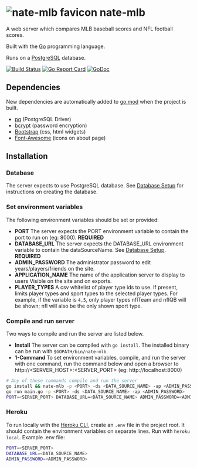 # ![nate-mlb favicon](static/favicon.ico) nate-mlb
A web server which compares MLB baseball scores and NFL football scores.

Built with the [Go](https://github.com/golang/go) programming language.

Runs on a [PostgreSQL](https://github.com/postgres/postgres) database.

[![Build Status](https://travis-ci.org/jacobpatterson1549/nate-mlb.svg?branch=master)](https://travis-ci.org/jacobpatterson1549/nate-mlb)
[![Go Report Card](https://goreportcard.com/badge/github.com/jacobpatterson1549/nate-mlb)](https://goreportcard.com/report/github.com/jacobpatterson1549/nate-mlb)
[![GoDoc](https://godoc.org/github.com/jacobpatterson1549/nate-mlb?status.svg)](https://godoc.org/github.com/jacobpatterson1549/nate-mlb)

## Dependencies
New dependencies are automatically added to [go.mod](go.mod) when the project is built.
* [pq](https://github.com/lib/pq) (PostgreSQL Driver)
* [bcrypt](https://github.com/golang/crypto) (password encryption)
* [Bootstrap](https://github.com/twbs/bootstrap) (css, html widgets)
* [Font-Awesome](https://github.com/FortAwesome/Font-Awesome) (icons on about page)


## Installation

### Database
The server expects to use PostgreSQL database.  See [Database Setup](sql/README.md) for instructions on creating the database.

### Set environment variables
The following environment variables should be set or provided:
* **PORT** The server expects the PORT environment variable to contain the port to run on (eg: 8000). **REQUIRED**
* **DATABASE_URL** The server expects the DATABASE_URL environment variable to contain the dataSourceName.  See [Database Setup](sql/README.md). **REQUIRED**
* **ADMIN_PASSWORD** The administrator password to edit years/players/friends on the site.
* **APPLICATION_NAME** The name of the application server to display to users  Visible on the site and on exports.
* **PLAYER_TYPES** A csv whitelist of player type ids to use.  If present, limits player types and sport types to the selected player types.  For example, if the variable is `4,5`, only player types nflTeam and nflQB will be shown; nfl will also be the only shown sport type.

### Compile and run server
Two ways to compile and run the server are listed below.
* **Install** The server can be compiled with `go install`.  The installed binary can be run with `$GOPATH/bin/nate-mlb`.
* **1-Command** To set environment variables, compile, and run the server with one command, run the command below and open a browser to http://<SERVER_HOST>:<SERVER_PORT> (eg: http://localhost:8000)
```bash
# Any of these commands compile and run the server
go install && nate-mlb -p <PORT> -ds <DATA_SOURCE_NAME> -ap <ADMIN_PASSWORD>
go run main.go -p <PORT> -ds <DATA_SOURCE_NAME> -ap <ADMIN_PASSWORD>
PORT=<SERVER_PORT> DATABASE_URL=<DATA_SOURCE_NAME> ADMIN_PASSWORD=<ADMIN_PASSWORD> go run main.go
```

### Heroku
To run locally with the [Heroku CLI](https://github.com/heroku/cli), create an `.env` file in the project root.  It should contain the environment variables on separate lines.  Run with `heroku local`.  Example .env file: 
```bash
PORT=<SERVER_PORT>
DATABASE_URL=<DATA_SOURCE_NAME>
ADMIN_PASSWORD=<ADMIN_PASSWORD>
```
